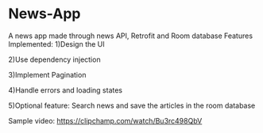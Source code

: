 # News-App
A news app made through news API, Retrofit and Room database
Features Implemented:
1)Design the UI

2)Use dependency injection

3)Implement Pagination

4)Handle errors and loading states

5)Optional feature: Search news and save the articles in the room database

Sample video: https://clipchamp.com/watch/Bu3rc498QbV
